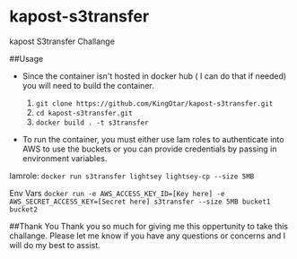 # kapost-s3transfer
kapost S3transfer Challange


##Usage
- Since the container isn't hosted in docker hub ( I can do that if needed) you will need to build the container.
  1. `git clone https://github.com/KingOtar/kapost-s3transfer.git`
  2. `cd kapost-s3transfer.git`
  3. `docker build . -t s3transfer`

- To run the container, you must either use Iam roles to authenticate into AWS to use the buckets or you can provide credentials by passing in environment variables.

 Iamrole: `docker run s3transfer lightsey lightsey-cp --size 5MB`
 
 Env Vars `docker run -e AWS_ACCESS_KEY_ID=[Key here] -e AWS_SECRET_ACCESS_KEY=[Secret here] s3transfer --size 5MB bucket1 bucket2`


##Thank You
Thank you so much for giving me this oppertunity to take this challange. Please let me know if you have any questions or concerns and I will do my best to assist.


